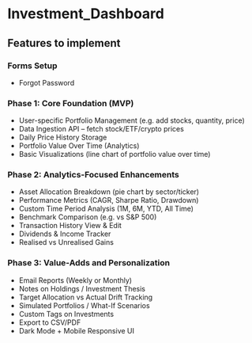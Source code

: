 # Investment_Dashboard

## Features to implement
### Forms Setup
* Forgot Password

### Phase 1: Core Foundation (MVP)
* User-specific Portfolio Management (e.g. add stocks, quantity, price)
* Data Ingestion API – fetch stock/ETF/crypto prices
* Daily Price History Storage
* Portfolio Value Over Time (Analytics)
* Basic Visualizations (line chart of portfolio value over time)

### Phase 2: Analytics-Focused Enhancements
* Asset Allocation Breakdown (pie chart by sector/ticker)
* Performance Metrics (CAGR, Sharpe Ratio, Drawdown)
* Custom Time Period Analysis (1M, 6M, YTD, All Time)
* Benchmark Comparison (e.g. vs S&P 500)
* Transaction History View & Edit
* Dividends & Income Tracker
* Realised vs Unrealised Gains

### Phase 3: Value-Adds and Personalization
* Email Reports (Weekly or Monthly)
* Notes on Holdings / Investment Thesis
* Target Allocation vs Actual Drift Tracking
* Simulated Portfolios / What-If Scenarios
* Custom Tags on Investments
* Export to CSV/PDF
* Dark Mode + Mobile Responsive UI

